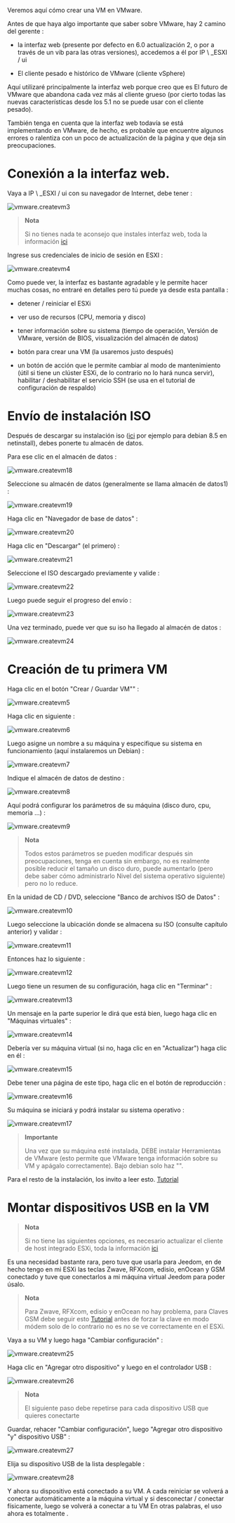 Veremos aquí cómo crear una VM en VMware.

Antes de que haya algo importante que saber sobre VMware, hay 2
camino del gerente :

-   la interfaz web (presente por defecto en 6.0 actualización 2, o por
    a través de un vib para las otras versiones), accedemos a él por
    IP \ _ESXI / ui

-   El cliente pesado e histórico de VMware (cliente vSphere)

Aquí utilizaré principalmente la interfaz web porque creo que es
El futuro de VMware que abandona cada vez más al cliente grueso
(por cierto todas las nuevas características desde los 5.1 no se puede usar
con el cliente pesado).

También tenga en cuenta que la interfaz web todavía se está implementando
en VMware, de hecho, es probable que encuentre algunos errores o
ralentiza con un poco de actualización de la página y que
deja sin preocupaciones.

Conexión a la interfaz web. 
===========================

Vaya a IP \ _ESXI / ui con su navegador de Internet, debe tener :

![vmware.createvm3](images/vmware.createvm3.PNG)

> **Nota**
>
> Si no tienes nada te aconsejo que instales
> interfaz web, toda la información
> [ici](https://doc.jeedom.com/es_ES/howto/doc-howto-vmware.trucs_et_astuces.html)

Ingrese sus credenciales de inicio de sesión en ESXI :

![vmware.createvm4](images/vmware.createvm4.PNG)

Como puede ver, la interfaz es bastante agradable y le permite
hacer muchas cosas, no entraré en detalles pero tú
puede ya desde esta pantalla :

-   detener / reiniciar el ESXi

-   ver uso de recursos (CPU, memoria y disco)

-   tener información sobre su sistema (tiempo de operación,
    Versión de VMware, versión de BIOS, visualización del almacén de datos)

-   botón para crear una VM (la usaremos justo después)

-   un botón de acción que le permite cambiar al modo de mantenimiento
    (útil si tiene un clúster ESXi, de lo contrario no lo hará
    nunca servir), habilitar / deshabilitar el servicio SSH (se usa
    en el tutorial de configuración de respaldo)

Envío de instalación ISO 
=============================

Después de descargar su instalación iso
([ici](http://cdimage.debian.org/debian-cd/8.5.0/amd64/iso-cd/debian-8.5.0-amd64-netinst.iso)
por ejemplo para debian 8.5 en netinstall), debes ponerte
tu almacén de datos.

Para ese clic en el almacén de datos :

![vmware.createvm18](images/vmware.createvm18.PNG)

Seleccione su almacén de datos (generalmente se llama almacén de datos1) :

![vmware.createvm19](images/vmware.createvm19.PNG)

Haga clic en "Navegador de base de datos" :

![vmware.createvm20](images/vmware.createvm20.PNG)

Haga clic en "Descargar" (el primero) :

![vmware.createvm21](images/vmware.createvm21.PNG)

Seleccione el ISO descargado previamente y valide :

![vmware.createvm22](images/vmware.createvm22.PNG)

Luego puede seguir el progreso del envío :

![vmware.createvm23](images/vmware.createvm23.PNG)

Una vez terminado, puede ver que su iso ha llegado al
almacén de datos :

![vmware.createvm24](images/vmware.createvm24.PNG)

Creación de tu primera VM 
=============================

Haga clic en el botón "Crear / Guardar VM"" :

![vmware.createvm5](images/vmware.createvm5.PNG)

Haga clic en siguiente :

![vmware.createvm6](images/vmware.createvm6.PNG)

Luego asigne un nombre a su máquina y especifique su sistema
en funcionamiento (aquí instalaremos un Debian) :

![vmware.createvm7](images/vmware.createvm7.PNG)

Indique el almacén de datos de destino :

![vmware.createvm8](images/vmware.createvm8.PNG)

Aquí podrá configurar los parámetros de su máquina (disco
duro, cpu, memoria ...) :

![vmware.createvm9](images/vmware.createvm9.PNG)

> **Nota**
>
> Todos estos parámetros se pueden modificar después sin preocupaciones, tenga en cuenta
> sin embargo, no es realmente posible reducir el tamaño
> un disco duro, puede aumentarlo (pero debe saber cómo administrarlo
> Nivel del sistema operativo siguiente) pero no lo reduce.

En la unidad de CD / DVD, seleccione "Banco de archivos ISO de
Datos" :

![vmware.createvm10](images/vmware.createvm10.PNG)

Luego seleccione la ubicación donde se almacena su ISO (consulte
capítulo anterior) y validar :

![vmware.createvm11](images/vmware.createvm11.PNG)

Entonces haz lo siguiente :

![vmware.createvm12](images/vmware.createvm12.PNG)

Luego tiene un resumen de su configuración, haga clic en
"Terminar" :

![vmware.createvm13](images/vmware.createvm13.PNG)

Un mensaje en la parte superior le dirá que está bien, luego haga clic en
"Máquinas virtuales" :

![vmware.createvm14](images/vmware.createvm14.PNG)

Debería ver su máquina virtual (si no, haga clic en
en "Actualizar") haga clic en él :

![vmware.createvm15](images/vmware.createvm15.PNG)

Debe tener una página de este tipo, haga clic en el botón de reproducción :

![vmware.createvm16](images/vmware.createvm16.PNG)

Su máquina se iniciará y podrá instalar
su sistema operativo :

![vmware.createvm17](images/vmware.createvm17.PNG)

> **Importante**
>
> Una vez que su máquina esté instalada, DEBE instalar
> Herramientas de VMware (esto permite que VMware tenga información sobre su VM
> y apágalo correctamente). Bajo debian solo haz
> "".

Para el resto de la instalación, los invito a leer esto.
[Tutorial](https://doc.jeedom.com/es_ES/howto/doc-howto-debian.installation.html#_installation)

Montar dispositivos USB en la VM 
=======================================

> **Nota**
>
> Si no tiene las siguientes opciones, es necesario actualizar
> el cliente de host integrado ESXi, toda la información
> [ici](https://doc.jeedom.com/es_ES/howto/doc-howto-vmware.trucs_et_astuces.html)

Es una necesidad bastante rara, pero tuve que usarla para Jeedom, en
de hecho tengo en mi ESXi las teclas Zwave, RFXcom, edisio, enOcean y GSM
conectado y tuve que conectarlos a mi máquina virtual Jeedom para poder
úsalo.

> **Nota**
>
> Para Zwave, RFXcom, edisio y enOcean no hay problema, para
> Claves GSM debe seguir esto
> [Tutorial](https://doc.jeedom.com/es_ES/howto/doc-howto-gsm.huawei_mode_modem.html)
> antes de forzar la clave en modo módem solo de lo contrario no es
> no se ve correctamente en el ESXi.

Vaya a su VM y luego haga "Cambiar configuración" :

![vmware.createvm25](images/vmware.createvm25.PNG)

Haga clic en "Agregar otro dispositivo" y luego en el controlador USB :

![vmware.createvm26](images/vmware.createvm26.PNG)

> **Nota**
>
> El siguiente paso debe repetirse para cada dispositivo USB que
> quieres conectarte

Guardar, rehacer "Cambiar configuración", luego "Agregar otro
dispositivo "y" dispositivo USB" :

![vmware.createvm27](images/vmware.createvm27.PNG)

Elija su dispositivo USB de la lista desplegable :

![vmware.createvm28](images/vmware.createvm28.PNG)

Y ahora su dispositivo está conectado a su VM. A cada
reiniciar se volverá a conectar automáticamente a la máquina virtual y si
desconectar / conectar físicamente, luego se volverá a conectar a
tu VM En otras palabras, el uso ahora es totalmente
.
